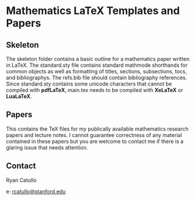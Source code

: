 # Mathematics LaTeX Templates and Papers

## Skeleton

The skeleton folder contains a basic outline for a mathematics paper written in LaTeX. The standard.sty file contains standard mathmode shorthands for common objects as well as formatting of titles, sections, subsections, tocs, and bibliographys. The refs.bib file should contain bibliography references. Since standard.sty contains some unicode characters that cannot be compiled with **pdfLaTeX**, main.tex needs to be compiled with **XeLaTeX** or **LuaLaTeX**.

## Papers

This contains the TeX files for my publically available mathematics research papers and lecture notes. I cannot guarantee correctness of any material contained
in these papers but you are welcome to contact me if there is a glaring issue that needs attention.

## Contact

Ryan Catullo

e: rcatullo@stanford.edu
